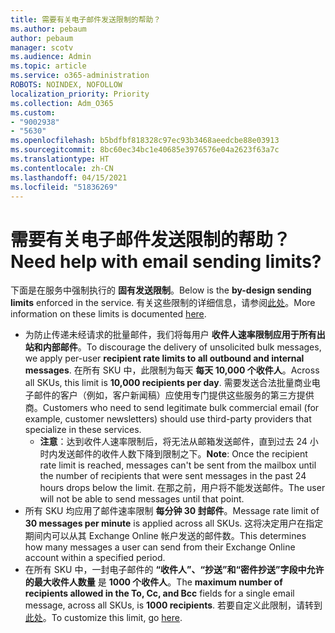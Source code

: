 ```yaml
---
title: 需要有关电子邮件发送限制的帮助？
ms.author: pebaum
author: pebaum
manager: scotv
ms.audience: Admin
ms.topic: article
ms.service: o365-administration
ROBOTS: NOINDEX, NOFOLLOW
localization_priority: Priority
ms.collection: Adm_O365
ms.custom:
- "9002938"
- "5630"
ms.openlocfilehash: b5bdfbf818328c97ec93b3468aeedcbe88e03913
ms.sourcegitcommit: 8bc60ec34bc1e40685e3976576e04a2623f63a7c
ms.translationtype: HT
ms.contentlocale: zh-CN
ms.lasthandoff: 04/15/2021
ms.locfileid: "51836269"
---
```

# <a name="need-help-with-email-sending-limits"></a><span data-ttu-id="155e3-102">需要有关电子邮件发送限制的帮助？</span><span class="sxs-lookup"><span data-stu-id="155e3-102">Need help with email sending limits?</span></span>

<span data-ttu-id="155e3-103">下面是在服务中强制执行的 **固有发送限制**。</span><span class="sxs-lookup"><span data-stu-id="155e3-103">Below is the **by-design sending limits** enforced in the service.</span></span> <span data-ttu-id="155e3-104">有关这些限制的详细信息，请参阅[此处](https://docs.microsoft.com/office365/servicedescriptions/exchange-online-service-description/exchange-online-limits#receiving-and-sending-limits)。</span><span class="sxs-lookup"><span data-stu-id="155e3-104">More information on these limits is documented [here](https://docs.microsoft.com/office365/servicedescriptions/exchange-online-service-description/exchange-online-limits#receiving-and-sending-limits).</span></span>

- <span data-ttu-id="155e3-105">为防止传递未经请求的批量邮件，我们将每用户 **收件人速率限制应用于所有出站和内部邮件**。</span><span class="sxs-lookup"><span data-stu-id="155e3-105">To discourage the delivery of unsolicited bulk messages, we apply per-user **recipient rate limits to all outbound and internal messages**.</span></span> <span data-ttu-id="155e3-106">在所有 SKU 中，此限制为每天 **每天 10,000 个收件人**。</span><span class="sxs-lookup"><span data-stu-id="155e3-106">Across all SKUs, this limit is **10,000 recipients per day**.</span></span>  <span data-ttu-id="155e3-107">需要发送合法批量商业电子邮件的客户（例如，客户新闻稿）应使用专门提供这些服务的第三方提供商。</span><span class="sxs-lookup"><span data-stu-id="155e3-107">Customers who need to send legitimate bulk commercial email (for example, customer newsletters) should use third-party providers that specialize in these services.</span></span>
    - <span data-ttu-id="155e3-108">**注意**：达到收件人速率限制后，将无法从邮箱发送邮件，直到过去 24 小时内发送邮件的收件人数下降到限制之下。</span><span class="sxs-lookup"><span data-stu-id="155e3-108">**Note**: Once the recipient rate limit is reached, messages can't be sent from the mailbox until the number of recipients that were sent messages in the past 24 hours drops below the limit.</span></span> <span data-ttu-id="155e3-109">在那之前，用户将不能发送邮件。</span><span class="sxs-lookup"><span data-stu-id="155e3-109">The user will not be able to send messages until that point.</span></span>
- <span data-ttu-id="155e3-110">所有 SKU 均应用了邮件速率限制 **每分钟 30 封邮件**。</span><span class="sxs-lookup"><span data-stu-id="155e3-110">Message rate limit of **30 messages per minute** is applied across all SKUs.</span></span> <span data-ttu-id="155e3-111">这将决定用户在指定期间内可以从其 Exchange Online 帐户发送的邮件数。</span><span class="sxs-lookup"><span data-stu-id="155e3-111">This determines how many messages a user can send from their Exchange Online account within a specified period.</span></span>
- <span data-ttu-id="155e3-112">在所有 SKU 中，一封电子邮件的 **“收件人”、“抄送”和“密件抄送”字段中允许的最大收件人数量** 是 **1000 个收件人**。</span><span class="sxs-lookup"><span data-stu-id="155e3-112">The **maximum number of recipients allowed in the To, Cc, and Bcc** fields for a single email message, across all SKUs, is **1000 recipients**.</span></span> <span data-ttu-id="155e3-113">若要自定义此限制，请转到[此处](https://techcommunity.microsoft.com/t5/exchange-team-blog/customizable-recipient-limits-in-office-365/ba-p/1183228)。</span><span class="sxs-lookup"><span data-stu-id="155e3-113">To customize this limit, go [here](https://techcommunity.microsoft.com/t5/exchange-team-blog/customizable-recipient-limits-in-office-365/ba-p/1183228).</span></span>
